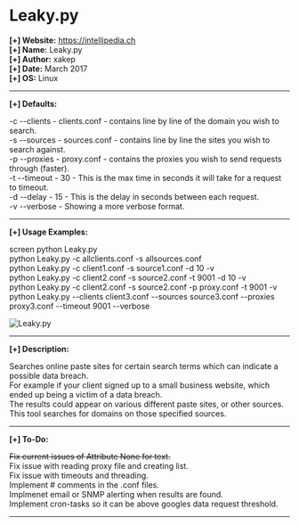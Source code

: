 # Leaky.py
										 
<b>[+] Website:</b> https://intellipedia.ch<br />
<b>[+] Name:</b> Leaky.py<br />
<b>[+] Author:</b> xakep<br />
<b>[+] Date:</b> March 2017<br />
<b>[+] OS:</b> Linux<br />
<hr>

<b>[+] Defaults:</b><br />


-c --clients - clients.conf - contains line by line of the domain you wish to search.<br />
-s --sources - sources.conf - contains line by line the sites you wish to search against.<br />
-p --proxies - proxy.conf - contains the proxies you wish to send requests through (faster).<br />
-t --timeout - 30 - This is the max time in seconds it will take for a request to timeout.<br />
-d --delay - 15 - This is the delay in seconds between each request.<br />
-v --verbose - Showing a more verbose format.<br />
<hr>

<b>[+] Usage Examples:</b><br />

screen python Leaky.py<br />
python Leaky.py -c allclients.conf -s allsources.conf<br />
python Leaky.py -c client1.conf  -s source1.conf -d 10 -v<br />
python Leaky.py -c client2.conf -s source2.conf -t 9001 -d 10 -v<br />
python Leaky.py -c client2.conf -s source2.conf -p proxy.conf -t 9001 -v<br />
python Leaky.py --clients client3.conf --sources source3.conf --proxies proxy3.conf --timeout 9001 --verbose<br />

<img src="https://i.imgur.com/LPFHVv4.png" alt="Leaky.py" title="Leaky.py" />
<hr>

<b>[+] Description:</b><br />

Searches online paste sites for certain search terms which can indicate a possible data breach.<br />
For example if your client signed up to a small business website, which ended up being a victim of a data breach.<br />
The results could appear on various different paste sites, or other sources. This tool searches for domains on those specified sources.
<hr>

<b>[+] To-Do:</b><br />

<strike>Fix current issues of Attribute None for text.<br /></strike>
Fix issue with reading proxy file and creating list.<br />
Fix issue with timeouts and threading.<br />
Implement # comments in the .conf files.<br />
Implmenet email or SNMP alerting when results are found.<br />
Implement cron-tasks so it can be above googles data request threshold.<br />
<hr>
